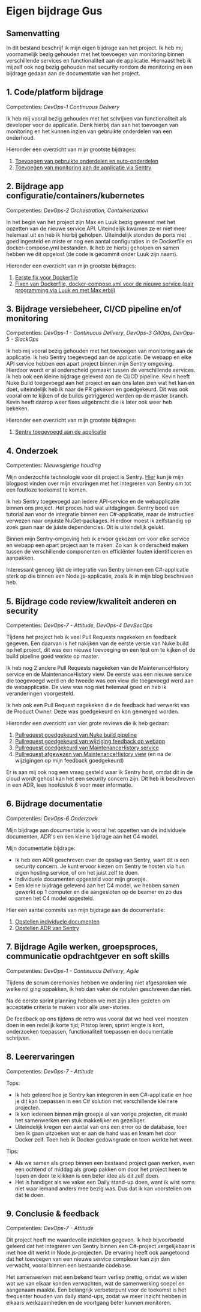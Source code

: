 # Eigen bijdrage Gus

## Samenvatting

In dit bestand beschrijf ik mijn eigen bijdrage aan het project. Ik heb mij voornamelijk bezig gehouden met het toevoegen van monitoring binnen verschillende services en functionaliteit aan de applicatie. Hiernaast heb ik mijzelf ook nog bezig gehouden met security rondom de monitoring en een bijdrage gedaan aan de documentatie van het project.

## 1. Code/platform bijdrage

Competenties: *DevOps-1 Continuous Delivery*

Ik heb mij vooral bezig gehouden met het schrijven van functionaliteit als developer voor de applicatie. Denk hierbij dan aan het toevoegen van monitoring en het kunnen inzien van gebruikte onderdelen van een onderhoud. 

Hieronder een overzicht van mijn grootste bijdrages:

1. [Toevoegen van gebruikte onderdelen en auto-onderdelen](https://github.com/hanaim-devops/devops-bp-pitstop-uitbreiding-team-monaco/commit/673399863c4a9946eb21cbe0f9a610799c27285f)
2. [Toevoegen van monitoring aan de applicatie via Sentry](https://github.com/hanaim-devops/devops-bp-pitstop-uitbreiding-team-monaco/commit/16ea8634ad25d53fd3c32fd5c5e857f6a8762678)

## 2. Bijdrage app configuratie/containers/kubernetes

Competenties: *DevOps-2 Orchestration, Containerization*

In het begin van het project zijn Max en Luuk bezig geweest met het opzetten van de nieuwe service API. Uiteindelijk kwamen ze er niet meer helemaal uit en heb ik hierbij geholpen. Uiteindelijk stonden de ports niet goed ingesteld en miste er nog een aantal configuraties in de Dockerfile en docker-compose.yml bestanden. Ik heb ze hierbij geholpen en samen hebben we dit opgelost (de code is gecommit onder Luuk zijn naam).

Hieronder een overzicht van mijn grootste bijdrages:

1. [Eerste fix voor Dockerfile](https://github.com/hanaim-devops/devops-bp-pitstop-uitbreiding-team-monaco/commit/060c167769de080402c0ae8969bfb4e78d7b7a8c)
2. [Fixen van Dockerfile, docker-compose.yml voor de nieuwe service (pair programming via Luuk en met Max erbij)](https://github.com/hanaim-devops/devops-bp-pitstop-uitbreiding-team-monaco/commit/a6fbc02acfb4a3b18a317b16a6be5dfa5c38c5a3)

## 3. Bijdrage versiebeheer, CI/CD pipeline en/of monitoring

Competenties: *DevOps-1 - Continuous Delivery*, *DevOps-3 GitOps*, *DevOps-5 - SlackOps*

Ik heb mij vooral bezig gehouden met het toevoegen van monitoring aan de applicatie. Ik heb Sentry toegevoegd aan de applicatie. De webapp en elke API service hebben een apart project binnen mijn Sentry omgeving. Hierdoor wordt er al onderscheid gemaakt tussen de verschillende services. 
Ik heb ook een kleine bijdrage geleverd aan de CI/CD pipeline. Kevin heeft Nuke Build toegevoegd aan het project en aan ons laten zien wat het kan en doet, uiteindelijk heb ik naar de PR gekeken en goedgekeurd. Dit was ook vooral om te kijken of de builds getriggered werden op de master branch. Kevin heeft daarop weer fixes uitgebracht die ik later ook weer heb bekeken. 

Hieronder een overzicht van mijn grootste bijdrages:
1. [Sentry toegevoegd aan de applicatie](https://github.com/hanaim-devops/devops-bp-pitstop-uitbreiding-team-monaco/commit/16ea8634ad25d53fd3c32fd5c5e857f6a8762678)

## 4. Onderzoek

Competenties: *Nieuwsgierige houding*

Mijn onderzochte technologie voor dit project is Sentry. [Hier](https://github.com/hanaim-devops/devops-blog-gus-theunissen/blob/main/src/met-sentry-naar-een-foutloze-toekomst/README.md) kun je mijn blogpost vinden over mijn ervaringen met het integreren van Sentry om tot een foutloze toekomst te komen.

Ik heb Sentry toegevoegd aan iedere API-service en de webapplicatie binnen ons project. Het proces had wat uitdagingen. Sentry bood een tutorial aan voor de integratie binnen een C#-applicatie, maar de instructies verwezen naar onjuiste NuGet-packages. Hierdoor moest ik zelfstandig op zoek gaan naar de juiste dependencies. Dit is uiteindelijk gelukt.

Binnen mijn Sentry-omgeving heb ik ervoor gekozen om voor elke service en webapp een apart project aan te maken. Zo kan ik onderscheid maken tussen de verschillende componenten en efficiënter fouten identificeren en aanpakken.

Interessant genoeg lijkt de integratie van Sentry binnen een C#-applicatie sterk op die binnen een Node.js-applicatie, zoals ik in mijn blog beschreven heb.

## 5. Bijdrage code review/kwaliteit anderen en security

Competenties: *DevOps-7 - Attitude*, *DevOps-4 DevSecOps*

Tijdens het project heb ik veel Pull Requests nagekeken en feedback gegeven. Een daarvan is het nakijken van de eerste versie van Nuke build op het project, dit was een nieuwe toevoeging en een test om te kijken of de build pipeline goed werkte op master. 

Ik heb nog 2 andere Pull Requests nagekeken van de MaintenanceHistory service en de MaintenanceHistory view. De eerste was een nieuwe service die toegevoegd werd en de tweede was een view die toegevoegd werd aan de webapplicatie. De view was nog niet helemaal goed en heb ik veranderingen voorgesteld.

Ik heb ook een Pull Request nagekeken die de feedback had verwerkt van de Product Owner. Deze was goedgekeurd en kon gemerged worden.

Hieronder een overzicht van vier grote reviews die ik heb gedaan:

1. [Pullrequest goedgekeurd van Nuke build pipeline](https://github.com/hanaim-devops/devops-bp-pitstop-uitbreiding-team-monaco/pull/32)
2. [Pullrequest goedgekeurd van wijziging feedback op webapp](https://github.com/hanaim-devops/devops-bp-pitstop-uitbreiding-team-monaco/pull/52)
3. [Pullrequest goedgekeurd van MaintenanceHistory service](https://github.com/hanaim-devops/devops-bp-pitstop-uitbreiding-team-monaco/pull/19)
4. [Pullrequest afgewezen van MaintenanceHistory view](https://github.com/hanaim-devops/devops-bp-pitstop-uitbreiding-team-monaco/pull/33) (en na de wijzigingen op mijn feedback goedgekeurd)

Er is aan mij ook nog een vraag gesteld waar ik Sentry host, omdat dit in de cloud wordt gehost kan het een security concern zijn. Dit heb ik beschreven in een ADR, lees hoofdstuk 6 voor meer informatie.

## 6. Bijdrage documentatie

Competenties: *DevOps-6 Onderzoek*

Mijn bijdrage aan documentatie is vooral het opzetten van de individuele documenten, ADR's en een kleine bijdrage aan het C4 model. 

Mijn documentatie bijdrage:
- Ik heb een ADR geschreven over de opslag van Sentry, want dit is een security concern. Je kunt ervoor kiezen om Sentry te hosten via hun eigen hosting service, of om het juist zelf te doen.  
- Individuele documenten opgesteld voor mijn groepje.
- Een kleine bijdrage geleverd aan het C4 model, we hebben samen gewerkt op 1 computer en die aangesloten op de beamer en zo dus samen het C4 model opgesteld.

Hier een aantal commits van mijn bijdrage aan de documentatie:
1. [Opstellen individuele documenten](https://github.com/hanaim-devops/devops-bp-pitstop-uitbreiding-team-monaco/commit/2be407ce9f56aa069678dbf8e8512908b9b58699)
2. [Opstellen ADR van Sentry](https://github.com/hanaim-devops/devops-bp-pitstop-uitbreiding-team-monaco/commit/095f3a65c83b90c9c1c6fae2ee21f94ef827df62)

## 7. Bijdrage Agile werken, groepsproces, communicatie opdrachtgever en soft skills

Competenties: *DevOps-1 - Continuous Delivery*, *Agile*

Tijdens de scrum ceremonies hebben we onderling niet afgesproken wie welke rol ging oppakken, ik heb dan vaker de notulen geschreven dan niet. 

Na de eerste sprint planning hebben we met zijn allen gezeten om acceptatie criteria te maken voor alle user-stories.

De feedback op ons tijdens de retro was vooral dat we heel veel moesten doen in een redelijk korte tijd; Pitstop leren, sprint lengte is kort, onderzoeken toepassen, functionaliteit toepassen en documentatie schrijven.

## 8. Leerervaringen

Competenties: *DevOps-7 - Attitude*

Tops:
- Ik heb geleerd hoe je Sentry kan integreren in een C#-applicatie en hoe je dit kan toepassen in een C# solution met verschillende kleinere projecten.
- Ik ken iedereen binnen mijn groepje al van vorige projecten, dit maakt het samenwerken een stuk makkelijker en gezelliger.
- Uiteindelijk kregen een aantal van ons een error op de database, toen ben ik gaan uitzoeken wat er aan de hand was en kwam het door Docker zelf. Toen heb ik Docker gedowngrade en toen werkte het weer.

Tips:
- Als we samen als groep binnen een bestaand project gaan werken, even een ochtend of middag als groep pakken om door het project heen te lopen en door te klikken is een beter idee als dit zelf doen.
- Het is handiger als we vaker een Daily stand-up doen, want ik wist soms niet waar iemand anders mee bezig was. Dus dat ik kan voorstellen om dat te doen.

## 9. Conclusie & feedback

Competenties: *DevOps-7 - Attitude*

Dit project heeft me waardevolle inzichten gegeven. Ik heb bijvoorbeeld geleerd dat het integreren van Sentry binnen een C#-project vergelijkbaar is met hoe dit werkt in Node.js-projecten. De ervaring heeft ook aangetoond dat het toevoegen van een nieuwe service complexer kan zijn dan verwacht, vooral binnen een bestaande codebase.

Het samenwerken met een bekend team verliep prettig, omdat we wisten wat we van elkaar konden verwachten, wat de samenwerking soepel en aangenaam maakte. Een belangrijk verbeterpunt voor de toekomst is het frequenter houden van daily stand-ups, zodat we meer inzicht hebben in elkaars werkzaamheden en de voortgang beter kunnen monitoren.
